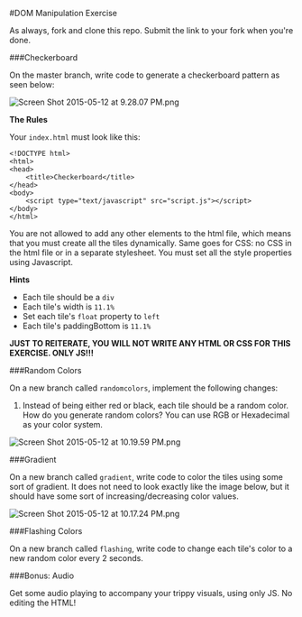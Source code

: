 #DOM Manipulation Exercise

As always, fork and clone this repo.  Submit the link to your fork when you're done.

###Checkerboard

On the master branch, write code to generate a checkerboard pattern as seen below:

![Screen Shot 2015-05-12 at 9.28.07 PM.png](https://draftin.com:443/images/29112?token=H321vjS2Gw41xPTjzAyQEaanRGjm6cAAskSoQgbnGA3El3ojEIP8BRWE8sjyUGBBkd7o1MKNRCpIzYc32qvwsyQ)

**The Rules**

Your `index.html` must look like this:

```
<!DOCTYPE html>
<html>
<head>
	<title>Checkerboard</title>
</head>
<body>
	<script type="text/javascript" src="script.js"></script>
</body>
</html>
```

You are not allowed to add any other elements to the html file, which means that you must create all the tiles dynamically.  Same goes for CSS: no CSS in the html file or in a separate stylesheet.  You must set all the style properties using Javascript.

**Hints**

* Each tile should be a `div`
* Each tile's width is `11.1%`
* Set each tile's `float` property to `left`
* Each tile's paddingBottom is `11.1%`

**JUST TO REITERATE, YOU WILL NOT WRITE ANY HTML OR CSS FOR THIS EXERCISE.  ONLY JS!!!**

###Random Colors

On a new branch called `randomcolors`, implement the following changes:

1. Instead of being either red or black, each tile should be a random color.  How do you generate random colors?  You can use RGB or Hexadecimal as your color system.

![Screen Shot 2015-05-12 at 10.19.59 PM.png](https://draftin.com:443/images/29115?token=g0Da9o1sdpfxhhNjHJVQ2578h9pJatEhrE_4ysca-j-FXB3EX58CGJmXZT0087rlBo22A_MgqflTfIxhMsUfuV8)

###Gradient

On a new branch called `gradient`, write code to color the tiles using some sort of gradient.  It does not need to look exactly like the image below, but it should have some sort of increasing/decreasing color values.

![Screen Shot 2015-05-12 at 10.17.24 PM.png](https://draftin.com:443/images/29114?token=rfd8xRPfnvVY9rkIhhzxIl8b3vWWgz6_sprT3mzf2K2uvZ39L9w6pHD4JlE8BxU6vmkDCTmxzm0kw7m2gbSNhBw)

###Flashing Colors

On a new branch called `flashing`, write code to change each tile's color to a new random color every 2 seconds.

###Bonus: Audio

Get some audio playing to accompany your trippy visuals, using only JS.  No editing the HTML!

